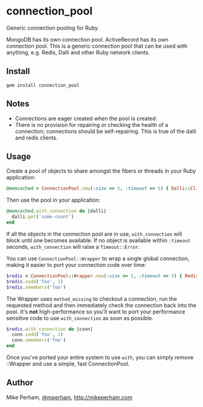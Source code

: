 connection_pool
======================

Generic connection pooling for Ruby.

MongoDB has its own connection pool.  ActiveRecord has its own connection pool.  This is a generic connection pool that can be used with anything, e.g. Redis, Dalli and other Ruby network clients.


Install
------------

    gem install connection_pool


Notes
------------

- Connections are eager created when the pool is created.
- There is no provision for repairing or checking the health of a
  connection; connections should be self-repairing.  This is
true of the dalli and redis clients.


Usage
------------

Create a pool of objects to share amongst the fibers or threads in your Ruby application:

``` ruby
@memcached = ConnectionPool.new(:size => 5, :timeout => 5) { Dalli::Client.new }
```

Then use the pool in your application:

``` ruby
@memcached.with_connection do |dalli|
  dalli.get('some-count')
end
```

If all the objects in the connection pool are in use, `with_connection` will block
until one becomes available.  If no object is available within `:timeout` seconds,
`with_connection` will raise a `Timeout::Error`.

You can use `ConnectionPool::Wrapper` to wrap a single global connection, making
it easier to port your connection code over time:

``` ruby
$redis = ConnectionPool::Wrapper.new(:size => 5, :timeout => 3) { Redis.connect }
$redis.sadd('foo', 1)
$redis.smembers('foo')
```

The Wrapper uses `method_missing` to checkout a connection, run the
requested method and then immediately check the connection back into the
pool.  It's **not** high-performance so you'll want to port your
performance sensitive code to use `with_connection` as soon as possible.

``` ruby
$redis.with_connection do |conn|
  conn.sadd('foo', 1)
  conn.smembers('foo')
end
```

Once you've ported your entire system to use `with`, you can simply
remove ::Wrapper and use a simple, fast ConnectionPool.

Author
--------------

Mike Perham, [@mperham](https://twitter.com/mperham), <http://mikeperham.com>
